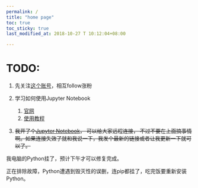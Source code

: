 ```yaml
---
permalink: /
title: "home page"
toc: true
toc_sticky: true
last_modified_at: 2018-10-27 T 10:12:04+08:00

---
```


# TODO:

1. 先关注[这个账号](https://github.com/Neutrino3316/)，相互follow涨粉

2. 学习如何使用Jupyter Notebook
   1. [官网](http://jupyter.org/)
   2. [使用教程](https://jupyter-notebook.readthedocs.io/en/latest/ui_components.html)

3. ~~我开了个[Jupyter Notebook](http://172.18.34.103:8888/?token=b892e1e2237b5edfc829179e4975fc30dd7aeabc54302e1f)， 可以给大家远程连接， 不过不要在上面搞事情啊。如果连接失效了就和我说一下，我发个最新的链接或者让我更新一下就可以了。~~

我电脑的Python挂了，预计下午才可以修复完成。

正在排除故障，Python遭遇到毁灭性的误删，连pip都挂了，吃完饭要重新安装Python。
<!-- 用这个链接： Copy/paste this URL into your browser when you connect for the first time, to login with a token: -->